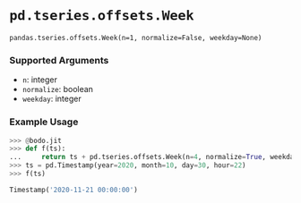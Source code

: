 # `pd.tseries.offsets.Week`

`pandas.tseries.offsets.Week(n=1, normalize=False, weekday=None)`

### Supported Arguments

- `n`: integer
- `normalize`: boolean
- `weekday`: integer

### Example Usage

```py
>>> @bodo.jit
>>> def f(ts):
...     return ts + pd.tseries.offsets.Week(n=4, normalize=True, weekday=5)
>>> ts = pd.Timestamp(year=2020, month=10, day=30, hour=22)
>>> f(ts)

Timestamp('2020-11-21 00:00:00')
```
